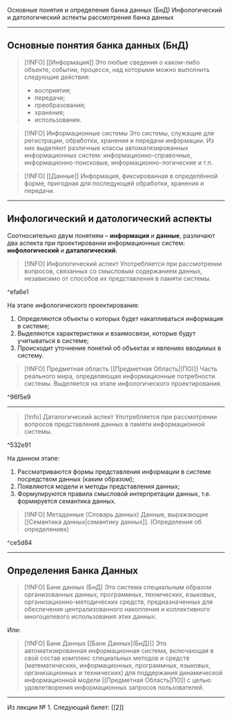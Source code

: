 Основные понятия и определения банка данных (БнД)
Инфологический и датологический аспекты рассмотрения банка данных

---
## Основные понятия банка данных (БнД)

>[!INFO] [[Информация]]
>Это любые сведения о каком-либо объекте, событии, процессе, над которыми можно выполнить следующие действия:
>- восприятия;
>-  передачи;
>- преобразования;
>- хранения;
>- использования.

>[!INFO] Информационные системы
>Это системы, служащие для регистрации, обработки, хранения и передачи информации.
>Из них выделяют различные классы автоматизированных информационных систем: информационно-справочные, информационно-поисковые, информационно-логические и т.п.

>[!INFO] [[Данные]]
>Информация, фиксированная в определённой форме, пригодная для последующей обработки, хранения и передачи. 

---
## Инфологический и датологический аспекты 

Соотносительно двум понятиям – **информация** и **данные**, различают два аспекта при проектировании информационных систем: **инфологический** и **даталогический**.

>[!INFO] Инфологический аспект
> Употребляется при рассмотрении вопросов, связанных со смысловым содержанием данных, независимо от способов их представления в памяти системы.

^efa6e1

На этапе инфологического проектирования:
1) Определяются объекты о которых будет накапливаться информация в системе;
2) Выделяются характеристики и взаимосвязи, которые будут учитываться в системе;
3) Происходит уточнение понятий об объектах и явлениях вводимых в систему.


>[!INFO] Предметная область [[Предметная Область|(ПО)]]
>Часть реального мира, определяющая информационные потребности системы.
>Выделяется на этапе инфологического проектирования.

^96f5e9

---

>[!info] Даталогический аспект
>Употребляется при рассмотрении вопросов представления данных в памяти информационной системы.

^532e91

На данном этапе:
1) Рассматриваются формы представления информации в системе посредством данных (каким образом);
2) Появляются модели и методы представления данных;
3) Формулируются правила смысловой интерпретации данных, т.е. формируется семантика данных.

>[!INFO] Метаданные (Словарь данных)
>Данные, выражающие [[Cемантика данных|семантику данных]]. (Определения об определениях)

^ce5d84

---
## Определения Банка Данных

>[!INFO] Банк данных (БнД)
>Это система специальным образом организованных данных, программных, технических, языковых, организационно-методических средств, предназначенных для обеспечения централизованного накопления и коллективного многоцелевого использования этих данных.

Или:

>[!INFO] Банк Данных [[Банк Данных|(БнД)]]
>Это автоматизированная информационная система, включающая в свой состав комплекс специальных методов и средств (математических, информационных, программных, языковых, организационных и технических) для поддержания динамической информационной модели [[Предметная Область|ПО]] с целью удовлетворения информационных запросов пользователей.

---

Из лекции № 1.
Следующий билет: [[2]]
